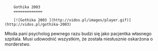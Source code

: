 
        Gothika 2003 
        =============
        
        [![Gothika 2003 ](http://vidos.pl/images/player.gif)](http://vidos.pl/gothika-2003)
        
        
 Młoda pani psycholog pewnego razu budzi się jako pacjentka własnego szpitala. Musi udowodnić wszystkim, że została niesłusznie oskarżona o morderstwo.
    